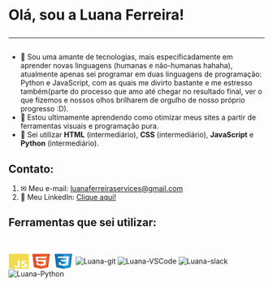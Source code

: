 # Olá, sou a Luana Ferreira!<hr>
* 👀 Sou uma amante de tecnologias, mais especificadamente em aprender novas linguagens (humanas e não-humanas hahaha), atualmente apenas sei programar em duas
linguagens de programação: Python e JavaScript, com as quais me divirto bastante e me estresso também(parte do processo que amo até chegar no resultado final, ver
o que fizemos e nossos olhos brilharem de orgulho de nosso próprio progresso :D).
* 🌱 Estou ultimamente aprendendo como otimizar meus sites a partir de ferramentas visuais e programação pura.
* 📔 Sei utilizar <b>HTML</b> (intermediário), <b>CSS</b> (intermediário), <b>JavaScript</b> e <b>Python</b> (intermediário).
## Contato:
1. ✉ Meu e-mail: [luanaferreiraservices@gmail.com](mailto:luanaferreiraservices@gmail.com)
2. 📃 Meu LinkedIn: [Clique aqui!](https://www.linkedin.com/in/luana-ferreira-de-souza-067748230/)
## Ferramentas que sei utilizar:
<div dir="display: inline_block"><br>
<p><img align="center" alt="Luana-JS" height="30" width="40" src="https://raw.githubusercontent.com/devicons/devicon/master/icons/javascript/javascript-plain.svg" style="max-width: 100%;">
<img align="center" alt="Luana-HTML" height="30" width="40" src="https://raw.githubusercontent.com/devicons/devicon/master/icons/html5/html5-original.svg" style="max-width: 100%;">
<img align="center" alt="Luana-CSS" height="30" width="40" src="https://raw.githubusercontent.com/devicons/devicon/master/icons/css3/css3-original.svg" style="max-width: 100%;">
<img align="center" alt="Luana-git" height="30" width="40" src="https://camo.githubusercontent.com/dc9e7e657b4cd5ba7d819d1a9ce61434bd0ddbb94287d7476b186bd783b62279/68747470733a2f2f63646e2e6a7364656c6976722e6e65742f67682f64657669636f6e732f64657669636f6e2f69636f6e732f6769742f6769742d6f726967696e616c2e737667" data-canonical-src="https://cdn.jsdelivr.net/gh/devicons/devicon/icons/git/git-original.svg" style="max-width: 100%;">
<img align="center" alt="Luana-VSCode" height="30" width="40" src="https://camo.githubusercontent.com/5fa137d222dde7b69acd22c6572a065ce3656e6ffa1f5e88c1b5c7a935af3cc6/68747470733a2f2f63646e2e6a7364656c6976722e6e65742f67682f64657669636f6e732f64657669636f6e2f69636f6e732f7673636f64652f7673636f64652d6f726967696e616c2e737667" data-canonical-src="https://cdn.jsdelivr.net/gh/devicons/devicon/icons/vscode/vscode-original.svg" style="max-width: 100%;">
<img align="center" alt="Luana-slack" height="30" width="40" src="https://camo.githubusercontent.com/c3fc2502421ea45b46698a4db62f25d0ef49c765f197b1a8fd00eaed5548b1db/68747470733a2f2f63646e2e6a7364656c6976722e6e65742f67682f64657669636f6e732f64657669636f6e2f69636f6e732f736c61636b2f736c61636b2d6f726967696e616c2e737667" data-canonical-src="https://cdn.jsdelivr.net/gh/devicons/devicon/icons/slack/slack-original.svg" style="max-width: 100%;">
 <img align="center" alt="Luana-Python" height="34" width="30" src="https://user-images.githubusercontent.com/89655748/158080816-87526282-ddc5-4352-904e-1ffd30409024.png" style="max-width: 100%;"></p>
  </div>

